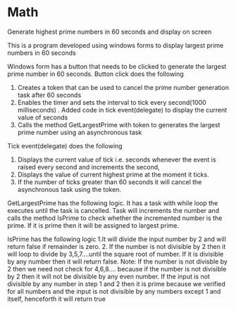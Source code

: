 # Math
Generate highest prime numbers in 60 seconds and display on screen

This is a program developed using windows forms to display largest prime numbers in 60 seconds

Windows form has a button that needs to be clicked to generate the largest prime number in 60 seconds. Button click does the following
1. Creates a token that can be used to cancel the prime number generation task after 60 seconds 
2. Enables the timer and sets the interval to tick every second(1000 milliseconds) . Added code in tick event(delegate) to display the current value of seconds 
3. Calls the method GetLargestPrime with token to generates the largest prime number using an asynchronous task

Tick event(delegate) does the following

1. Displays the current value of tick i.e. seconds whenever the event is raised every second and increments the second,
2. Displays the value of current highest prime at the moment it ticks.
3. If the number of ticks greater than 60 seconds it will cancel the asynchronous task using the token.

GetLargestPrime has the following logic.
It has a task with  while loop the executes until the task is cancelled.
Task will increments the number and calls the method IsPrime to check whether the incremented number is the  prime.
If it is prime then it will be assigned to largest prime.

IsPrime has the following logic
1.It will divide the input number by 2 and will return false if remainder is zero.
2. If the number is not divisible by 2 then it will loop to divide by 3,5,7....until the square root of number. If it is divisible by any number then it will return false.
 Note: If the number is not divisble by 2 then we need not check for 4,6,8....  because if the number is not divisible by 2 then it will not  be divisible by any even number. 
If the input is not divisible by any number in step 1 and 2 then it is prime because we verified for all numbers and the input is not divisible by any numbers except 1 and itself, henceforth it will return true
